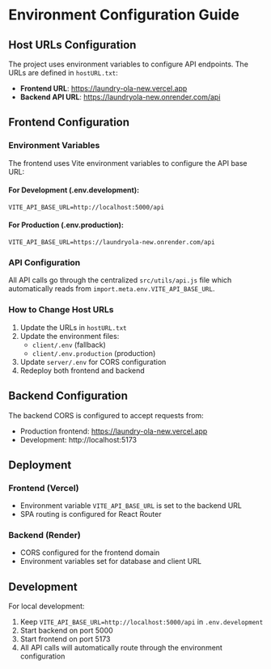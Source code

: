 # Environment Configuration Guide

## Host URLs Configuration

The project uses environment variables to configure API endpoints. The URLs are defined in `hostURL.txt`:

- **Frontend URL**: https://laundry-ola-new.vercel.app
- **Backend API URL**: https://laundryola-new.onrender.com/api

## Frontend Configuration

### Environment Variables

The frontend uses Vite environment variables to configure the API base URL:

#### For Development (.env.development):

```
VITE_API_BASE_URL=http://localhost:5000/api
```

#### For Production (.env.production):

```
VITE_API_BASE_URL=https://laundryola-new.onrender.com/api
```

### API Configuration

All API calls go through the centralized `src/utils/api.js` file which automatically reads from `import.meta.env.VITE_API_BASE_URL`.

### How to Change Host URLs

1. Update the URLs in `hostURL.txt`
2. Update the environment files:
   - `client/.env` (fallback)
   - `client/.env.production` (production)
3. Update `server/.env` for CORS configuration
4. Redeploy both frontend and backend

## Backend Configuration

The backend CORS is configured to accept requests from:

- Production frontend: https://laundry-ola-new.vercel.app
- Development: http://localhost:5173

## Deployment

### Frontend (Vercel)

- Environment variable `VITE_API_BASE_URL` is set to the backend URL
- SPA routing is configured for React Router

### Backend (Render)

- CORS configured for the frontend domain
- Environment variables set for database and client URL

## Development

For local development:

1. Keep `VITE_API_BASE_URL=http://localhost:5000/api` in `.env.development`
2. Start backend on port 5000
3. Start frontend on port 5173
4. All API calls will automatically route through the environment configuration
